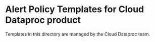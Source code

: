 # Alert Policy Templates for Cloud Dataproc product

Templates in this directory are managed by the Cloud Dataproc team.